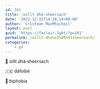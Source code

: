 ```yaml
---
id: 341
title: 'oillt dhà‑sheòrsach'
date: '2022-12-15T14:28:14+00:00'
author: 'Crìstean MacMhìcheil'
layout: post
guid: 'https://faclair.lgbt/?p=341'
permalink: /oillt-dha%e2%80%91sheorsach/
categories:
    - gd
---
```


&#x1f3f4;&#xe0067;&#xe0062;&#xe0073;&#xe0063;&#xe0074;&#xe007f; oillt dhà‑sheòrsach

&#x1f1ee;&#x1f1ea; dáfoibé

&#x1f3f4;&#xe0067;&#xe0062;&#xe0065;&#xe006e;&#xe0067;&#xe007f; biphobia